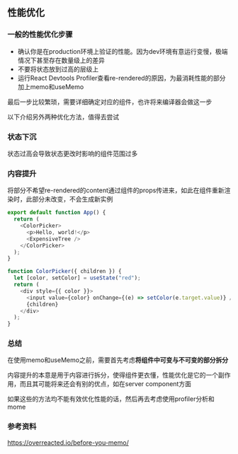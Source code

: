 ## 性能优化

### 一般的性能优化步骤

* 确认你是在production环境上验证的性能。因为dev环境有意运行变慢，极端情况下甚至存在数量级上的差异
* 不要将状态放到过高的层级上
* 运行React Devtools Profiler查看re-rendered的原因，为最消耗性能的部分加上memo和useMemo

最后一步比较繁琐，需要详细确定对应的组件，也许将来编译器会做这一步

以下介绍另外两种优化方法，值得去尝试

### 状态下沉

状态过高会导致状态更改时影响的组件范围过多

### 内容提升

将部分不希望re-rendered的content通过组件的props传进来，如此在组件重新渲染时，此部分未改变，不会生成新实例

```javascript
export default function App() {
  return (
    <ColorPicker>
      <p>Hello, world!</p>
      <ExpensiveTree />
    </ColorPicker>
  );
}

function ColorPicker({ children }) {
  let [color, setColor] = useState("red");
  return (
    <div style={{ color }}>
      <input value={color} onChange={(e) => setColor(e.target.value)} />
      {children}
    </div>
  );
}
```

### 总结

在使用memo和useMemo之前，需要首先考虑**将组件中可变与不可变的部分拆分**

内容提升的本意是用于内容进行拆分，使得组件更衣懂，性能优化是它的一个副作用，而且其可能将来还会有别的优点，如在server component方面

如果这些的方法均不能有效优化性能的话，然后再去考虑使用profiler分析和mome

### 参考资料

https://overreacted.io/before-you-memo/